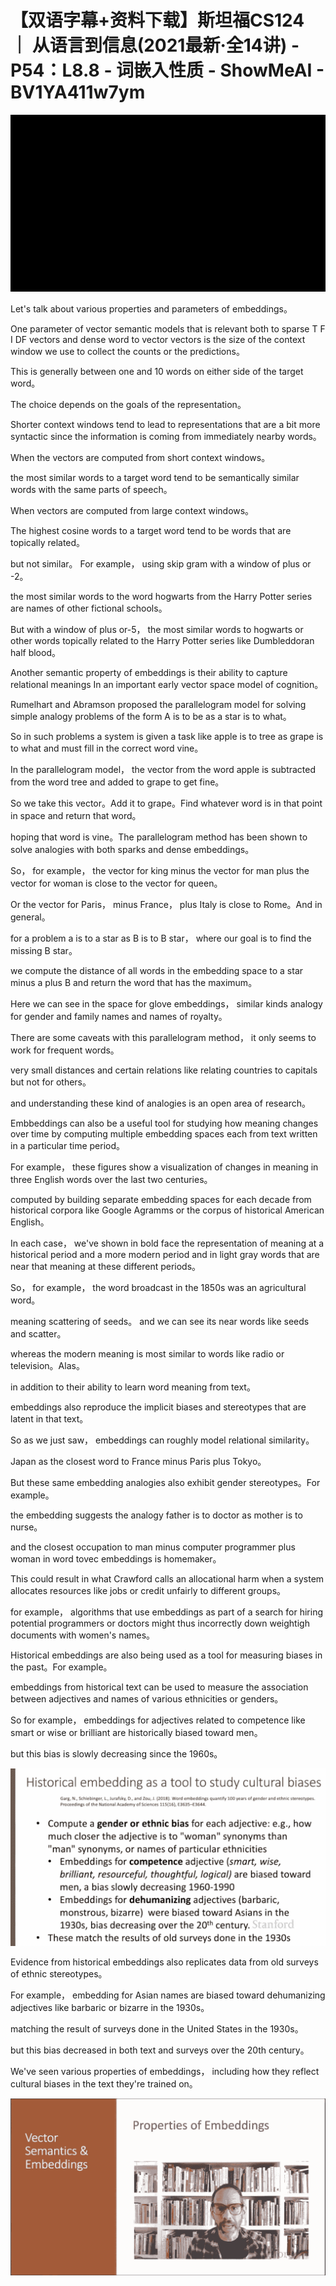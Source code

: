 # 【双语字幕+资料下载】斯坦福CS124 ｜ 从语言到信息(2021最新·全14讲) - P54：L8.8 - 词嵌入性质 - ShowMeAI - BV1YA411w7ym

![](img/6842d508f03ac7b895381edf0412fa70_0.png)

Let's talk about various properties and parameters of embeddings。

 One parameter of vector semantic models that is relevant both to sparse T F I DF vectors and dense word to vector vectors is the size of the context window we use to collect the counts or the predictions。

This is generally between one and 10 words on either side of the target word。

The choice depends on the goals of the representation。

Shorter context windows tend to lead to representations that are a bit more syntactic since the information is coming from immediately nearby words。

 When the vectors are computed from short context windows。

 the most similar words to a target word tend to be semantically similar words with the same parts of speech。

 When vectors are computed from large context windows。

 The highest cosine words to a target word tend to be words that are topically related。

 but not similar。 For example， using skip gram with a window of plus or -2。

 the most similar words to the word hogwarts from the Harry Potter series are names of other fictional schools。

 But with a window of plus or-5， the most similar words to hogwarts or other words topically related to the Harry Potter series like Dumbleddoran half blood。

Another semantic property of embeddings is their ability to capture relational meanings In an important early vector space model of cognition。

 Rumelhart and Abramson proposed the parallelogram model for solving simple analogy problems of the form A is to be as a star is to what。

 So in such problems a system is given a task like apple is to tree as grape is to what and must fill in the correct word vine。

In the parallelogram model， the vector from the word apple is subtracted from the word tree and added to grape to get fine。

 So we take this vector。Add it to grape。Find whatever word is in that point in space and return that word。

 hoping that word is vine。The parallelogram method has been shown to solve analogies with both sparks and dense embeddings。

So， for example， the vector for king minus the vector for man plus the vector for woman is close to the vector for queen。

Or the vector for Paris， minus France， plus Italy is close to Rome。And in general。

 for a problem a is to a star as B is to B star， where our goal is to find the missing B star。

 we compute the distance of all words in the embedding space to a star minus a plus B and return the word that has the maximum。

Here we can see in the space for glove embeddings， similar kinds analogy for gender and family names and names of royalty。

There are some caveats with this parallelogram method， it only seems to work for frequent words。

 very small distances and certain relations like relating countries to capitals but not for others。

 and understanding these kind of analogies is an open area of research。

Embbeddings can also be a useful tool for studying how meaning changes over time by computing multiple embedding spaces each from text written in a particular time period。

For example， these figures show a visualization of changes in meaning in three English words over the last two centuries。

 computed by building separate embedding spaces for each decade from historical corpora like Google Agramms or the corpus of historical American English。

In each case， we've shown in bold face the representation of meaning at a historical period and a more modern period and in light gray words that are near that meaning at these different periods。

 So， for example， the word broadcast in the 1850s was an agricultural word。

 meaning scattering of seeds。 and we can see its near words like seeds and scatter。

 whereas the modern meaning is most similar to words like radio or television。Alas。

 in addition to their ability to learn word meaning from text。

 embeddings also reproduce the implicit biases and stereotypes that are latent in that text。

So as we just saw， embeddings can roughly model relational similarity。

 Japan as the closest word to France minus Paris plus Tokyo。

But these same embedding analogies also exhibit gender stereotypes。For example。

 the embedding suggests the analogy father is to doctor as mother is to nurse。

 and the closest occupation to man minus computer programmer plus woman in word tovec embeddings is homemaker。

This could result in what Crawford calls an allocational harm when a system allocates resources like jobs or credit unfairly to different groups。

 for example， algorithms that use embeddings as part of a search for hiring potential programmers or doctors might thus incorrectly down weightigh documents with women's names。

Historical embeddings are also being used as a tool for measuring biases in the past。For example。

 embeddings from historical text can be used to measure the association between adjectives and names of various ethnicities or genders。

So for example， embeddings for adjectives related to competence like smart or wise or brilliant are historically biased toward men。

 but this bias is slowly decreasing since the 1960s。



![](img/6842d508f03ac7b895381edf0412fa70_2.png)

Evidence from historical embeddings also replicates data from old surveys of ethnic stereotypes。

For example， embedding for Asian names are biased toward dehumanizing adjectives like barbaric or bizarre in the 1930s。

 matching the result of surveys done in the United States in the 1930s。

 but this bias decreased in both text and surveys over the 20th century。

 We've seen various properties of embeddings， including how they reflect cultural biases in the text they're trained on。



![](img/6842d508f03ac7b895381edf0412fa70_4.png)